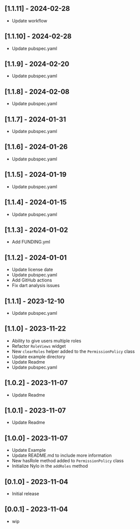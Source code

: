 ## [1.1.11] - 2024-02-28

* Update workflow

## [1.1.10] - 2024-02-28

* Update pubspec.yaml

## [1.1.9] - 2024-02-20

* Update pubspec.yaml

## [1.1.8] - 2024-02-08

* Update pubspec.yaml

## [1.1.7] - 2024-01-31

* Update pubspec.yaml

## [1.1.6] - 2024-01-26

* Update pubspec.yaml

## [1.1.5] - 2024-01-19

* Update pubspec.yaml

## [1.1.4] - 2024-01-15

* Update pubspec.yaml

## [1.1.3] - 2024-01-02

* Add FUNDING.yml

## [1.1.2] - 2024-01-01

* Update license date
* Update pubspec.yaml
* Add GitHub actions
* Fix dart analysis issues

## [1.1.1] - 2023-12-10 

* Update pubspec.yaml

## [1.1.0] - 2023-11-22

* Ability to give users multiple roles
* Refactor `RoleViews` widget
* New `clearRoles` helper added to the `PermissionPolicy` class
* Update example directory
* Update Readme
* Update pubspec.yaml

## [1.0.2] - 2023-11-07

* Update Readme

## [1.0.1] - 2023-11-07

* Update Readme

## [1.0.0] - 2023-11-07

* Update Example
* Update README.md to include more information
* New hasRole method added to `PermissionPolicy` class
* Initialize Nylo in the `addRoles` method

## [0.1.0] - 2023-11-04

* Initial release

## [0.0.1] - 2023-11-04

* wip
